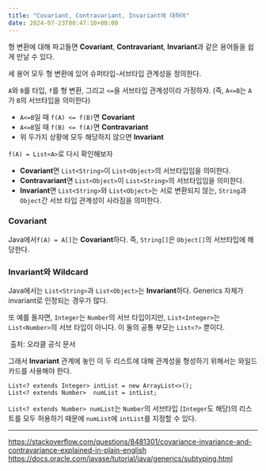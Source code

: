 ```yaml
---
title: "Covariant, Contravariant, Invariant에 대하여"
date: 2024-07-23T00:47:10+00:00
---
```


<p>형 변환에 대해 파고들면 <strong>Covariant</strong>, <strong>Contravariant</strong>, <strong>Invariant</strong>과 같은 용어들을 쉽게 만날 수 있다. </p>
<p>세 용어 모두 형 변환에 있어 슈퍼타입-서브타입 관계성을 정의한다. </p>
<p><code>A</code>와 <code>B</code>를 타입, <code>f</code>를 형 변환, 그리고 <code>&lt;=</code>을 서브타입 관계성이라 가정하자. (즉, <code>A&lt;=B</code>는 <code>A</code>가 <code>B</code>의 서브타입을 의미한다)</p>
<ul>
<li><code>A&lt;=B</code>일 때 <code>f(A) &lt;= f(B)</code>면 <strong>Covariant</strong></li>
<li><code>A&lt;=B</code>일 때 <code>f(B) &lt;= f(A)</code>면 <strong>Contravariant</strong></li>
<li>위 두가지 상황에 모두 해당하지 않으면 <strong>Invariant</strong></li>
</ul>
<p><code>f(A) = List&lt;A&gt;</code>로 다시 확인해보자</p>
<ul>
<li><strong>Covariant</strong>면 <code>List&lt;String&gt;</code>이 <code>List&lt;Object&gt;</code>의 서브타입임을 의미한다.</li>
<li><strong>Contravariant</strong>면 <code>List&lt;Object&gt;</code>이 <code>List&lt;String&gt;</code>의 서브타입임을 의미한다.</li>
<li><strong>Invariant</strong>면 <code>List&lt;String&gt;</code>와 <code>List&lt;Object&gt;</code>는 서로 변환되지 않는, <code>String</code>과 <code>Object</code>간 서브 타입 관계성이 사라짐을 의미한다. </li>
</ul>
<h3 id="covariant">Covariant</h3>
<p>Java에서<code>f(A) = A[]</code>는 <strong>Covariant</strong>하다. 즉, <code>String[]</code>은 <code>Object[]</code>의 서브타입에 해당한다. </p>
<h3 id="invariant와-wildcard">Invariant와 Wildcard</h3>
<p>Java에서는 <code>List&lt;String&gt;</code>과 <code>List&lt;Object&gt;</code>는 <strong>Invariant</strong>하다. Generics 자체가 invariant로 인정되는 경우가 많다. </p>
<p>또 예를 들자면, <code>Integer</code>는 <code>Number</code>의 서브 타입이지만, <code>List&lt;Integer&gt;</code>는 <code>List&lt;Number&gt;</code>의 서브 타입이 아니다. 이 둘의 공통 부모는 <code>List&lt;?&gt;</code> 뿐이다. </p>
<p><img alt="" src="https://velog.velcdn.com/images/becooq81/post/aeb15743-299f-4f5f-98d5-2d6f3bcc4003/image.png" />
출처: 오라클 공식 문서</p>
<p>그래서 <strong>Invariant</strong> 관계에 놓인 이 두 리스트에 대해 관계성을 형성하기 위해서는 와일드카드를 사용해야 한다.</p>
<pre><code class="language-java">List&lt;? extends Integer&gt; intList = new ArrayList&lt;&gt;();
List&lt;? extends Number&gt;  numList = intList;  </code></pre>
<p><code>List&lt;? extends Number&gt; numList</code>는 <code>Number</code>의 서브타입 (<code>Integer</code>도 해당)의 리스트를 모두 허용하기 때문에 <code>numList</code>에 <code>intList</code>를 지정할 수 있다. </p>
<hr />
<p><a href="https://stackoverflow.com/questions/8481301/covariance-invariance-and-contravariance-explained-in-plain-english">https://stackoverflow.com/questions/8481301/covariance-invariance-and-contravariance-explained-in-plain-english</a>
<a href="https://docs.oracle.com/javase/tutorial/java/generics/subtyping.html">https://docs.oracle.com/javase/tutorial/java/generics/subtyping.html</a></p>